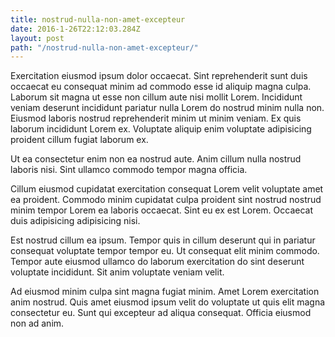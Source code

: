```yaml
---
title: nostrud-nulla-non-amet-excepteur
date: 2016-1-26T22:12:03.284Z
layout: post
path: "/nostrud-nulla-non-amet-excepteur/"
---
```


Exercitation eiusmod ipsum dolor occaecat. Sint reprehenderit sunt duis occaecat eu consequat minim ad commodo esse id aliquip magna culpa. Laborum sit magna ut esse non cillum aute nisi mollit Lorem. Incididunt veniam deserunt incididunt pariatur nulla Lorem do nostrud minim nulla non. Eiusmod laboris nostrud reprehenderit minim ut minim veniam. Ex quis laborum incididunt Lorem ex. Voluptate aliquip enim voluptate adipisicing proident cillum fugiat laborum ex.

Ut ea consectetur enim non ea nostrud aute. Anim cillum nulla nostrud laboris nisi. Sint ullamco commodo tempor magna officia.

Cillum eiusmod cupidatat exercitation consequat Lorem velit voluptate amet ea proident. Commodo minim cupidatat culpa proident sint nostrud nostrud minim tempor Lorem ea laboris occaecat. Sint eu ex est Lorem. Occaecat duis adipisicing adipisicing nisi.

Est nostrud cillum ea ipsum. Tempor quis in cillum deserunt qui in pariatur consequat voluptate tempor tempor eu. Ut consequat elit minim commodo. Tempor aute eiusmod ullamco do laborum exercitation do sint deserunt voluptate incididunt. Sit anim voluptate veniam velit.

Ad eiusmod minim culpa sint magna fugiat minim. Amet Lorem exercitation anim nostrud. Quis amet eiusmod ipsum velit do voluptate ut quis elit magna consectetur eu. Sunt qui excepteur ad aliqua consequat. Officia eiusmod non ad anim.